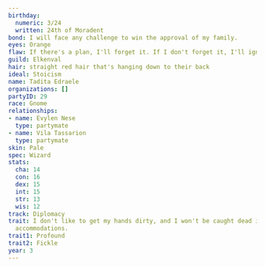 ```yaml
---
birthday:
  numeric: 3/24
  written: 24th of Moradent
bond: I will face any challenge to win the approval of my family.
eyes: Orange
flaw: If there's a plan, I'll forget it. If I don't forget it, I'll ignore it.
guild: Elkenval
hair: straight red hair that's hanging down to their back
ideal: Stoicism
name: Tadita Edraele
organizations: []
partyID: 29
race: Gnome
relationships:
- name: Evylen Nese
  type: partymate
- name: Vila Tassarion
  type: partymate
skin: Pale
spec: Wizard
stats:
  cha: 14
  con: 16
  dex: 15
  int: 15
  str: 13
  wis: 12
track: Diplomacy
trait: I don't like to get my hands dirty, and I won't be caught dead in unsuitable
  accommodations.
trait1: Profound
trait2: Fickle
year: 3
---
```

